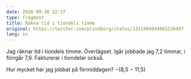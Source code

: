 ```yaml
---
date: 2020-09-30 22:37
type: fragment
title: Räkna tid i tiondels timme
original: https://twitter.com/plindberg/status/1311404944965226497
lang: sv
---
```

Jag räknar tid i tiondels timme. Överlägset. Igår jobbade jag 7,2 timmar, i förrgår 7,6. Fakturerar i tiondelar också.

Hur mycket har jag jobbat på förmiddagen? −(8,5 − 11,5)
